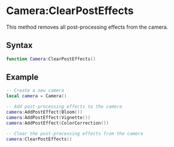 # Camera:ClearPostEffects

This method removes all post-processing effects from the camera.

## Syntax

```lua
function Camera:ClearPostEffects()
```

## Example

```lua
-- Create a new camera
local camera = Camera()

-- Add post-processing effects to the camera
camera:AddPostEffect(Bloom())
camera:AddPostEffect(Vignette())
camera:AddPostEffect(ColorCorrection())

-- Clear the post-processing effects from the camera
camera:ClearPostEffects()
```